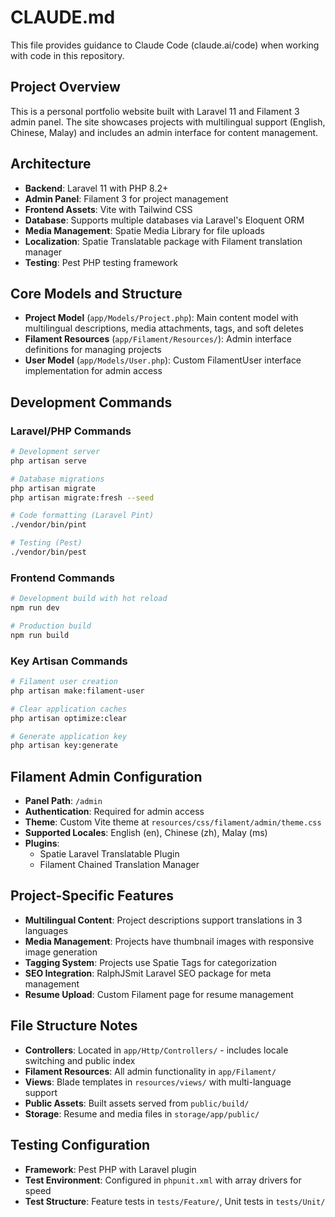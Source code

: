 # CLAUDE.md

This file provides guidance to Claude Code (claude.ai/code) when working with code in this repository.

## Project Overview

This is a personal portfolio website built with Laravel 11 and Filament 3 admin panel. The site showcases projects with multilingual support (English, Chinese, Malay) and includes an admin interface for content management.

## Architecture

- **Backend**: Laravel 11 with PHP 8.2+
- **Admin Panel**: Filament 3 for project management
- **Frontend Assets**: Vite with Tailwind CSS
- **Database**: Supports multiple databases via Laravel's Eloquent ORM
- **Media Management**: Spatie Media Library for file uploads
- **Localization**: Spatie Translatable package with Filament translation manager
- **Testing**: Pest PHP testing framework

## Core Models and Structure

- **Project Model** (`app/Models/Project.php`): Main content model with multilingual descriptions, media attachments, tags, and soft deletes
- **Filament Resources** (`app/Filament/Resources/`): Admin interface definitions for managing projects
- **User Model** (`app/Models/User.php`): Custom FilamentUser interface implementation for admin access

## Development Commands

### Laravel/PHP Commands
```bash
# Development server
php artisan serve

# Database migrations
php artisan migrate
php artisan migrate:fresh --seed

# Code formatting (Laravel Pint)
./vendor/bin/pint

# Testing (Pest)
./vendor/bin/pest
```

### Frontend Commands
```bash
# Development build with hot reload
npm run dev

# Production build
npm run build
```

### Key Artisan Commands
```bash
# Filament user creation
php artisan make:filament-user

# Clear application caches
php artisan optimize:clear

# Generate application key
php artisan key:generate
```

## Filament Admin Configuration

- **Panel Path**: `/admin`
- **Authentication**: Required for admin access
- **Theme**: Custom Vite theme at `resources/css/filament/admin/theme.css`
- **Supported Locales**: English (en), Chinese (zh), Malay (ms)
- **Plugins**: 
  - Spatie Laravel Translatable Plugin
  - Filament Chained Translation Manager

## Project-Specific Features

- **Multilingual Content**: Project descriptions support translations in 3 languages
- **Media Management**: Projects have thumbnail images with responsive image generation
- **Tagging System**: Projects use Spatie Tags for categorization
- **SEO Integration**: RalphJSmit Laravel SEO package for meta management
- **Resume Upload**: Custom Filament page for resume management

## File Structure Notes

- **Controllers**: Located in `app/Http/Controllers/` - includes locale switching and public index
- **Filament Resources**: All admin functionality in `app/Filament/`
- **Views**: Blade templates in `resources/views/` with multi-language support
- **Public Assets**: Built assets served from `public/build/`
- **Storage**: Resume and media files in `storage/app/public/`

## Testing Configuration

- **Framework**: Pest PHP with Laravel plugin
- **Test Environment**: Configured in `phpunit.xml` with array drivers for speed
- **Test Structure**: Feature tests in `tests/Feature/`, Unit tests in `tests/Unit/`